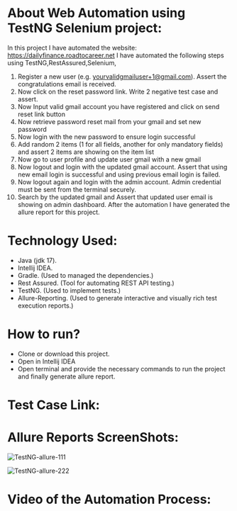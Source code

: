 # About Web Automation using TestNG Selenium project:
In this project I have automated the website:  https://dailyfinance.roadtocareer.net
I have automated the following steps using TestNG,RestAssured,Selenium,
1. Register a new user (e.g. yourvalidgmailuser+1@gmail.com). Assert the congratulations email is received.
2. Now click on the reset password link. Write 2 negative test case and assert. 
3. Now Input valid gmail account you have registered and click on send reset link button
4. Now retrieve password reset mail from your gmail and set new password
5. Now login with the new password to ensure login successful
6. Add random 2 items (1 for all fields, another for only mandatory fields) and assert 2 items are showing on the item list
7. Now go to user profile and update user gmail with a new gmail
8. Now logout and login with the updated gmail account. Assert that using new email login is successful and using previous email login is failed.
9. Now logout again and login with the admin account. Admin credential must be sent from the terminal securely.
10. Search by the updated gmail and Assert that updated user email is showing on admin dashboard.
After the automation I have generated the allure report for this project.

# Technology Used:
- Java (jdk 17).
- Intellij IDEA.
- Gradle. (Used to managed the dependencies.)
- Rest Assured. (Tool for automating REST API testing.)
- TestNG. (Used to implement tests.)
- Allure-Reporting. (Used to generate interactive and visually rich test execution reports.)

# How to run?
- Clone or download this project.
- Open in Intellij IDEA
- Open terminal and provide the necessary commands to run the project and finally generate allure report.

# Test Case Link:

# Allure Reports ScreenShots:
![TestNG-allure-111](https://github.com/user-attachments/assets/ef9e1b90-7f5e-455e-a3df-fdbc357e9201)

![TestNG-allure-222](https://github.com/user-attachments/assets/d33aaeab-4de1-46a3-96ff-92242c21bd96)


# Video of the Automation Process:


